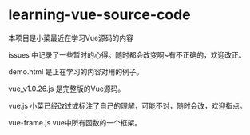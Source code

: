# learning-vue-source-code
本项目是小菜最近在学习Vue源码的内容

issues 中记录了一些暂时的心得。随时都会改变啊~有不正确的，欢迎改正。

demo.html 是正在学习的内容对用的例子。

vue_v1.0.26.js  是完整版的Vue源码。

vue.js  小菜已经改过或标注了自己的理解，可能不对，随时会改，欢迎指点。

vue-frame.js  vue中所有函数的一个框架。
